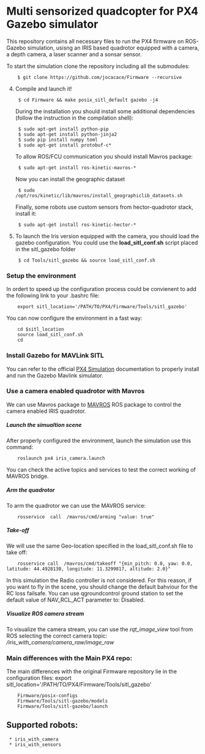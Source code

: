 # Multi sensorized quadcopter for PX4 Gazebo simulator 

This repository contains all necessary files to run the PX4 firmware on ROS-Gazebo simulation, usisng an IRIS based quadrotor equipped with a camera, a depth camera, a laser scanner and a sonsar sensor. 

To start the simulation clone the repository including all the submodules:
		
        $ git clone https://github.com/jocacace/Firmware --recursive
        
4. Compile and launch it!		
		
        $ cd Firmware && make posix_sitl_default gazebo -j4

    During the installation you should install some additional dependencies (follow the instruction in the compilation shell):
    
        $ sudo apt-get install python-pip
        $ sudo apt-get install python-jinja2
        $ sudo pip install numpy toml
        $ sudo apt-get install protobuf-c*

    To allow ROS/FCU communication you should install Mavros package:

        $ sudo apt-get install ros-kinetic-mavros-*
    
    Now you can install the geographic dataset

        $ sudo /opt/ros/kinetic/lib/mavros/install_geographiclib_datasets.sh


    Finally, some robots use custom sensors from hector-quadrotor stack, install it:

        $ sudo apt-get install ros-kinetic-hector-*


5. To launch the Iris version equipped with the camera, you should load the gazebo configuration. You could use the __load_sitl_conf.sh__ script placed in the sitl_gazebo folder

		$ cd Tools/sitl_gazebo && source load_sitl_conf.sh
   

### Setup the environment
In ordert to speed up the configuration process could be convienent to add the following link to your .bashrc file:

		export sitl_location='/PATH/TO/PX4/Firmware/Tools/sitl_gazebo'
		
You can now configure the environment in a fast way:
	
		cd $sitl_location
		source load_sitl_conf.sh
		cd    

### Install Gazebo for MAVLink SITL

You can refer to the official [PX4 Simulation](https://dev.px4.io/en/simulation/) documentation to properly install and run the Gazebo Mavlink simulator.

### Use a camera enabled quadrotor with Mavros
We can use Mavros package to [MAVROS](http://wiki.ros.org/mavros) ROS package to control the camera enabled IRIS quadrotor.

##### Launch the simualtion scene
After properly configured the environment, launch the simulation use this command:

		roslaunch px4 iris_camera.launch

You can check the active topics and services to test the correct working of MAVROS bridge. 

##### Arm the quadrotor

To arm the quadrotor we can use the MAVROS service:

		rosservice  call  /mavros/cmd/arming "value: true"
 
##### Take-off
We will use the same Geo-location specified in the load_sitl_conf.sh file to take off:

		rosservice call  /mavros/cmd/takeoff "{min_pitch: 0.0, yaw: 0.0, latitude: 44.4928130, longitude: 11.3299817, altitude: 2.0}" 

In this simulation the Radio controller is not considered. For this reason, if you want to fly in the scene, you should change the default bahviour for the RC loss failsafe. You can use qgroundcontrol ground station to set the default value of NAV_RCL_ACT parameter to: Disabled.

##### Visualize ROS camera stream

To visualize the camera stream, you can use the _rqt_image_view_ tool from ROS selecting the correct camera topic: _/iris_with_camera/camera_raw/image_raw_ 

### Main differences with the Main PX4 repo:
The main differences with the original Firmware repository lie in the configuration files:
		export sitl_location='/PATH/TO/PX4/Firmware/Tools/sitl_gazebo'

		Firmware/posix-configs
		Firmware/Tools/sitl-gazebo/models
		Firmware/Tools/sitl-gazebo/launch


## Supported robots:
     
     * iris_with_camera
     * iris_with_sensors




